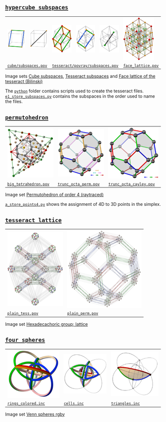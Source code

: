 ## [`hypercube_subspaces`](projects/hypercube_subspaces)

<table>
<tr>
<td>
  <a href="https://commons.wikimedia.org/wiki/File:Cube_subspace_2b5.png">
    <img src="img/Cube_subspace_2b5.png"/>
  </a>
<td>
  <a href="https://commons.wikimedia.org/wiki/File:Cube_subspace_1c3.png">
    <img src="img/Cube_subspace_1c3.png"/>
  </a>
<td>
  <a href="https://commons.wikimedia.org/wiki/File:Tesseract_subspace_3b11.png">
    <img src="img/Tesseract_subspace_3b11.png"/>
  </a>
<td>
  <a href="https://commons.wikimedia.org/wiki/File:Tesseract_subspace_2b17.png">
    <img src="img/Tesseract_subspace_2b17.png"/>
  </a>
<td>
  <a href="https://commons.wikimedia.org/wiki/File:Tesseract_subspace_1b11.png">
    <img src="img/Tesseract_subspace_1b11.png"/>
  </a>
<td>
  <a href="https://commons.wikimedia.org/wiki/File:Face_lattice_of_the_tesseract.png">
    <img src="img/Face_lattice_of_the_tesseract.png"/>
  </a>
<tr>
<td colspan="2">
  <a href="projects/hypercube_subspaces/cube/subspaces.pov">
    <code>cube/subspaces.pov</code>
  </a>
<td colspan="3">
  <a href="projects/hypercube_subspaces/tesseract/povray/subspaces.pov">
    <code>tesseract/povray/subspaces.pov</code>
  </a>
<td>
  <a href="projects/hypercube_subspaces/tesseract/povray/face_lattice.pov">
    <code>face_lattice.pov</code>
  </a>
</table>

Image sets
[Cube subspaces](https://commons.wikimedia.org/wiki/Category:Cube_subspaces_(image_set)),
[Tesseract subspaces](https://commons.wikimedia.org/wiki/Category:Tesseract_subspaces_(image_set)) and
[Face lattice of the tesseract (Bilinski)](https://commons.wikimedia.org/wiki/Category:Face_lattice_of_the_tesseract_(Bilinski))

The [`python`](https://github.com/watchduck/small_povray_projects/tree/master/projects/hypercube_subspaces/tesseract/python) folder 
contains scripts used to create the tesseract files.<br>
[`e1_store_subspaces.py`](projects/hypercube_subspaces/tesseract/python/e1_store_subspaces.py#L116)
contains the subspaces in the order used to name the files.


## [`permutohedron`](projects/permutohedron)

<table>
<tr>
<td>
  <a href="https://commons.wikimedia.org/wiki/File:Permutohedron_in_simplex_of_order_4_(0-based).png">
    <img src="img/Permutohedron_in_simplex_of_order_4_%280-based%29.png"/>
  </a>
<td>
  <a href="https://commons.wikimedia.org/wiki/File:Symmetric_group_4;_permutohedron_3D;_transpositions_(0-based).png">
    <img src="img/Symmetric_group_4%3B_permutohedron_3D%3B_transpositions_%280-based%29.png"/>
  </a>
<td>
  <a href="https://commons.wikimedia.org/wiki/File:Symmetric_group_4;_Cayley_graph_1,2,6_(0-based).png">
    <img src="img/Symmetric_group_4%3B_Cayley_graph_1%2C2%2C6_%280-based%29.png"/>
  </a>
<tr>
<td>
  <a href="projects/permutohedron/povray/big_tetrahedron.pov">
    <code>big_tetrahedron.pov</code>
  </a>
<td>
  <a href="projects/permutohedron/povray/trunc_octa_perm.pov">
    <code>trunc_octa_perm.pov</code>
  </a>
<td>
  <a href="projects/permutohedron/povray/trunc_octa_cayley.pov">
    <code>trunc_octa_cayley.pov</code>
  </a>
</table>

Image set [Permutohedron of order 4 (raytraced)](https://commons.wikimedia.org/wiki/Category:Permutohedron_of_order_4_(raytraced))

[`a_store_points4.py`](projects/permutohedron/python/a_store_points4.py)
shows the assignment of 4D to 3D points in the simplex.


## [`tesseract_lattice`](projects/tesseract_lattice)

<table>
<tr>
<td>
  <a href="https://commons.wikimedia.org/wiki/File:Lattice_of_the_hexadecachoric_group,_TP.png">
    <img src="img/Lattice_of_the_hexadecachoric_group%2C_TP.png"/>
  </a>
<td>
  <a href="https://commons.wikimedia.org/wiki/File:Lattice_of_the_hexadecachoric_group,_PT.png">
    <img src="img/Lattice_of_the_hexadecachoric_group%2C_PT.png"/>
  </a>
<tr>
<td>
  <a href="projects/tesseract_lattice/plain_tess.pov">
    <code>plain_tess.pov</code>
  </a>
<td>
  <a href="projects/tesseract_lattice/plain_perm.pov">
    <code>plain_perm.pov</code>
  </a>
</table>

Image set [Hexadecachoric group; lattice](https://commons.wikimedia.org/wiki/Category:Hexadecachoric_group;_lattice_(image_set))


## [`four_spheres`](projects/four_spheres)

<table>
<tr>
<td>
  <a href="https://commons.wikimedia.org/wiki/File:4_spheres_as_rings.png">
    <img src="img/4_spheres_as_rings.png"/>
  </a>
<td>
  <a href="https://commons.wikimedia.org/wiki/File:4_spheres,_weight_3,_hollow.png">
    <img src="img/4_spheres,_weight_3,_hollow.png"/>
  </a>
<td>
  <a href="https://commons.wikimedia.org/wiki/File:4_spheres,_triangle_01_09.png">
    <img src="img/4_spheres,_triangle_01_09.png"/>
  </a>
<tr>
<td>
  <a href="projects/four_spheres/rings_colored.inc">
    <code>rings_colored.inc</code>
  </a>
<td>
  <a href="projects/four_spheres/cells.inc">
    <code>cells.inc</code>
  </a>
<td>
  <a href="projects/four_spheres/triangles.inc">
    <code>triangles.inc</code>
  </a>
</table>

Image set [Venn spheres rgby](https://commons.wikimedia.org/wiki/Category:Venn_spheres_rgby)
